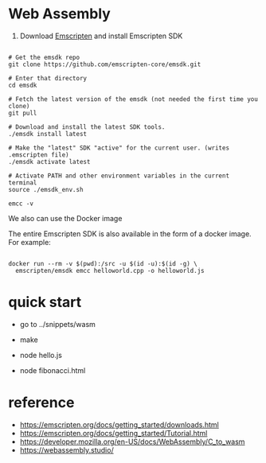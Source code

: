 # Web Assembly

1. Download [Emscripten](https://emscripten.org/docs/getting_started/downloads.html) and install Emscripten SDK

```shell script

# Get the emsdk repo
git clone https://github.com/emscripten-core/emsdk.git

# Enter that directory
cd emsdk

# Fetch the latest version of the emsdk (not needed the first time you clone)
git pull

# Download and install the latest SDK tools.
./emsdk install latest

# Make the "latest" SDK "active" for the current user. (writes .emscripten file)
./emsdk activate latest

# Activate PATH and other environment variables in the current terminal
source ./emsdk_env.sh

emcc -v

```

We also can use the Docker image

The entire Emscripten SDK is also available in the form of a docker image. For example:

```shell script

docker run --rm -v $(pwd):/src -u $(id -u):$(id -g) \
  emscripten/emsdk emcc helloworld.cpp -o helloworld.js

```

# quick start

* go to ../snippets/wasm

* make

* node hello.js

* node fibonacci.html



# reference
* https://emscripten.org/docs/getting_started/downloads.html
* https://emscripten.org/docs/getting_started/Tutorial.html
* https://developer.mozilla.org/en-US/docs/WebAssembly/C_to_wasm
* https://webassembly.studio/
